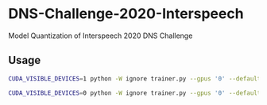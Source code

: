 # DNS-Challenge-2020-Interspeech
Model Quantization of Interspeech 2020 DNS Challenge

## Usage
```bash
CUDA_VISIBLE_DEVICES=1 python -W ignore trainer.py --gpus '0' --default_save_path saved --checkpoint_path saved/ckpt  --batch_size=32 --num_layers=6 --min_nb_epochs=200 --max_nb_epochs=300 --learning_rate=0.0005 --frame_size=96 --stride=48 --accumulate_grad_batches=1 --track_grad_norm=2 --loss l1 --e_bits 8 --m_bits 23
```
```bash
CUDA_VISIBLE_DEVICES=0 python -W ignore trainer.py --gpus '0' --default_save_path saved/qua_e8m0 --checkpoint_path saved/qua_e8m0/ckpt  --batch_size=32 --num_layers=6 --min_nb_epochs=200 --max_nb_epochs=300 --learning_rate=0.0005 --frame_size=96 --stride=48 --accumulate_grad_batches=1 --track_grad_norm=2 --loss l1 --e_bits 8 --m_bits 0
```
